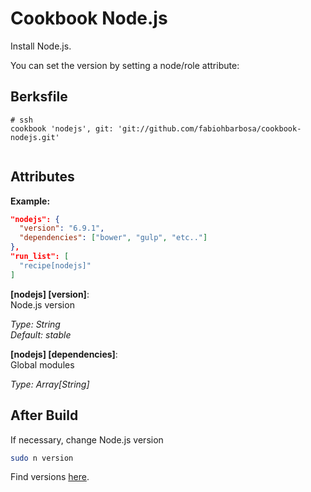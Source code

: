 # Cookbook Node.js #

Install Node.js.

You can set the version by setting a node/role attribute:

## Berksfile
```
# ssh
cookbook 'nodejs', git: 'git://github.com/fabiohbarbosa/cookbook-nodejs.git'


```

## Attributes

**Example:**

```json
"nodejs": {
  "version": "6.9.1",
  "dependencies": ["bower", "gulp", "etc.."]
},
"run_list": [
  "recipe[nodejs]"
]
```

**[nodejs] [version]**:  
Node.js version  

*Type: String*  
*Default: stable*  

**[nodejs] [dependencies]**:  
Global modules

*Type: Array[String]*

## After Build
If necessary, change Node.js version
```sh
sudo n version
```

Find versions [here](https://nodejs.org/en/download/releases/).
